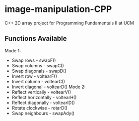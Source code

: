 # image-manipulation-CPP
C++ 2D array project for Programming Fundamentals II at UCM

## Functions Available
Mode 1:
* Swap rows       - swapF()
* Swap columns    - swapC()
* Swap diagonals  - swapD()
* Invert row      - voltearF()
* Invert column   - voltearC()
* Invert diagonal - voltearD()
Mode 2:
* Reflect vertically    - voltearV()
* Reflect horizontally  - voltearH()
* Reflect diagonally    - voltearID()
* Rotate clockwise      - rotarD()
* Swap neighbours       - swapAdy()

